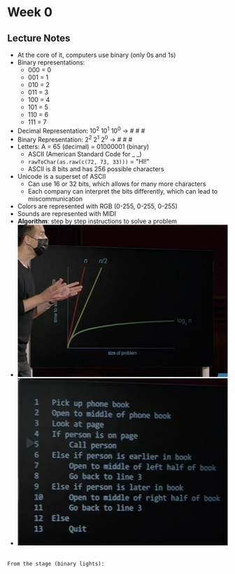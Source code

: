 # Week 0

## Lecture Notes

- At the core of it, computers use binary (only 0s and 1s)
- Binary representations:
    - 000 = 0
    - 001 = 1
    - 010 = 2
    - 011 = 3
    - 100 = 4
    - 101 = 5
    - 110 = 6
    - 111 = 7
- Decimal Representation: 10<sup>2</sup> 10<sup>1</sup> 10<sup>0</sup> -> # # #
- Binary Representation: 2<sup>2</sup> 2<sup>1</sup> 2<sup>0</sup> -> # # #
- Letters: A = 65 (decimal) = 01000001 (binary)
    - ASCII (American Standard Code for _ _)
    - `rawToChar(as.raw(c(72, 73, 33)))` = "HI!"
    - ASCII is 8 bits and has 256 possible characters
- Unicode is a superset of ASCII
    - Can use 16 or 32 bits, which allows for many more characters
    - Each company can interpret the bits differently, which can lead to 
    miscommunication 
- Colors are represented with RGB (0-255, 0-255, 0-255)
- Sounds are represented with MIDI
- **Algorithm**: step by step instructions to solve a problem
- ![algorithm solution time](algorithm_solution.png)
- ![algorithm psuedocode](algorithm_psuedocode.png)

~~~ PAUSED AT 50:39 ~~~

From the stage (binary lights): 
    